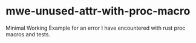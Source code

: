 # mwe-unused-attr-with-proc-macro
Minimal Working Example for an error I have encountered with rust proc macros and tests.
